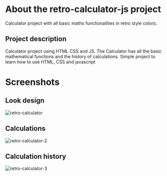 # About the retro-calculator-js project

Calculator project with all basic maths functionalities in retro style colors.

## Project description 

Calculator project using HTML CSS and JS. The Calculator has all the basic mathematical functions and the history of calculations. Simple project to learn how to use HTML, CSS and javascript

# Screenshots

## Look design
![retro-calculator](https://user-images.githubusercontent.com/94242778/174437753-6414731e-5b77-433f-83c2-bf5cbc585986.PNG)

## Calculations
![retro-calculator-2](https://user-images.githubusercontent.com/94242778/175385782-c309b4e7-1cc8-4b90-b63b-9d9ce6b70428.PNG)

## Calculation history
![retro-calculator-3](https://user-images.githubusercontent.com/94242778/175387558-fb836a95-a1ec-4b8a-8e01-15afe5c348c1.PNG)
